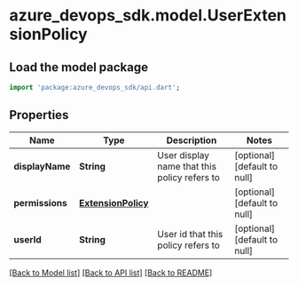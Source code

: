 # azure_devops_sdk.model.UserExtensionPolicy

## Load the model package
```dart
import 'package:azure_devops_sdk/api.dart';
```

## Properties
Name | Type | Description | Notes
------------ | ------------- | ------------- | -------------
**displayName** | **String** | User display name that this policy refers to | [optional] [default to null]
**permissions** | [**ExtensionPolicy**](ExtensionPolicy.md) |  | [optional] [default to null]
**userId** | **String** | User id that this policy refers to | [optional] [default to null]

[[Back to Model list]](../README.md#documentation-for-models) [[Back to API list]](../README.md#documentation-for-api-endpoints) [[Back to README]](../README.md)


